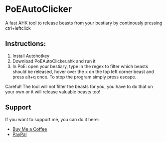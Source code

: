 # PoEAutoClicker
A fast AHK tool to release beasts from your bestiary by continously pressing ctrl+leftclick

## Instructions:

1. Install Autohotkey
2. Download PoEAutoClicker.ahk and run it
3. In PoE: open your bestiary, type in the regex to filter which beasts should be released, hover over the x on the top left corner beast and press alt+q once. To stop the program simply press escape.

Careful! The tool will not filter the beasts for you, you have to do that on your own or it will release valuable beasts too!

## Support

If you want to support me, you can do it here:

- [Buy Me a Coffee](https://buymeacoffee.com/RealFutureAi)
- [PayPal](https://paypal.me/FutureAI)

